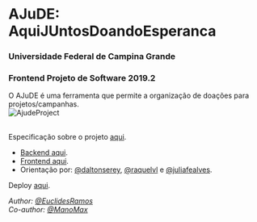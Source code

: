 # AJuDE: AquiJUntosDoandoEsperanca
### Universidade Federal de Campina Grande
### Frontend Projeto de Software 2019.2

O AJuDE é uma ferramenta que permite a organização de doações para projetos/campanhas.
<br>
![AjudeProject](https://i.imgur.com/TR683cb.png)

<br>Especificação sobre o projeto [aqui](https://docs.google.com/document/d/1h5WhnOhvyRmIbj_obhWK5XmoJgK35lVWPM2UwwMOT_Y/preview#).
* [Backend aqui](https://github.com/ManoMax/backend_AJuDE).
* [Frontend aqui](https://github.com/EuclidesRamos/frontend_AJuDE).
* Orientação por: [@daltonserey](https://github.com/daltonserey), [@raquelvl](https://github.com/raquelvl) e [@juliafealves](https://github.com/juliafealves).

Deploy [aqui](https://ajudefront.herokuapp.com/index.html).

<p><i>
  
  Author: [@EuclidesRamos](https://github.com/EuclidesRamos/)
  <br>Co-author: [@ManoMax](https://github.com/ManoMax)

</i></p>
